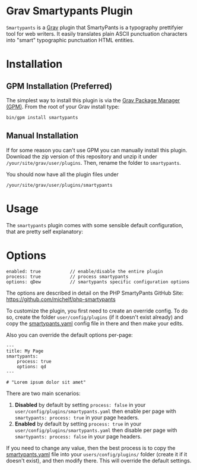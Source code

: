 # Grav Smartypants Plugin

`Smartypants` is a [Grav](http://github.com/getgrav/grav) plugin that SmartyPants is a typography prettifyier tool for web writers. It easily translates plain ASCII punctuation characters into "smart" typographic punctuation HTML entities.

# Installation

## GPM Installation (Preferred)

The simplest way to install this plugin is via the [Grav Package Manager (GPM)](http://learn.getgrav.org/advanced/grav-gpm).  From the root of your Grav install type:

    bin/gpm install smartypants

## Manual Installation

If for some reason you can't use GPM you can manually install this plugin. Download the zip version of this repository and unzip it under `/your/site/grav/user/plugins`. Then, rename the folder to `smartypants`.

You should now have all the plugin files under

	/your/site/grav/user/plugins/smartypants

# Usage

The `smartypants` plugin comes with some sensible default configuration, that are pretty self explanatory:

# Options

    enabled: true           // enable/disable the entire plugin
    process: true           // process smartypants
    options: qDew           // smartypants specific configuration options

The options are described in detail on the PHP SmartyPants GitHub Site: https://github.com/michelf/php-smartypants

To customize the plugin, you first need to create an override config. To do so, create the folder `user/config/plugins` (if it doesn't exist already) and copy the [smartypants.yaml](smartypants.yaml) config file in there and then make your edits.

Also you can override the default options per-page:

    ---
    title: My Page
    smartypants:
        process: true
        options: qd
    ---

    # "Lorem ipsum dolor sit amet"

There are two main scenarios:

1. **Disabled** by default by setting `process: false` in your `user/config/plugins/smartypants.yaml` then enable per page with `smartypants: process: true` in your page headers.
2. **Enabled** by default by setting `process: true` in your `user/config/plugins/smartypants.yaml` then disable per page with `smartypants: process: false` in your page headers.


If you need to change any value, then the best process is to copy the [smartypants.yaml](smartypants.yaml) file into your `users/config/plugins/` folder (create it if it doesn't exist), and then modify there.  This will override the default settings.


